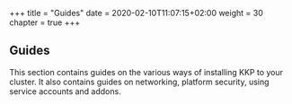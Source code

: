 +++
title = "Guides"
date = 2020-02-10T11:07:15+02:00
weight = 30
chapter = true
+++

## Guides 

This section contains guides on the various ways of installing KKP to your cluster. It also contains guides on networking, platform security, using service accounts and addons.
